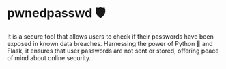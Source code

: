 # pwnedpasswd 🛡️

It is a secure tool that allows users to check if their passwords have been exposed in known data breaches. Harnessing the power of Python 🐍 and Flask, it ensures that user passwords are not sent or stored, offering peace of mind about online security.

